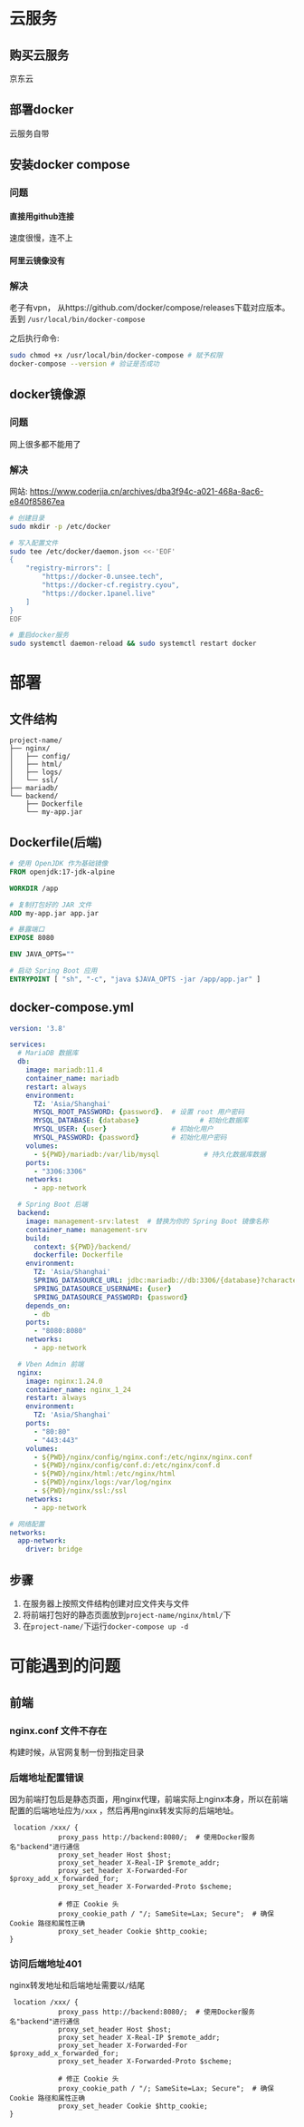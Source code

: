 # 云服务

## 购买云服务

京东云

## 部署docker

云服务自带

## 安装docker compose

### 问题

#### 直接用github连接

速度很慢，连不上

#### 阿里云镜像没有

### 解决

老子有vpn， 从https://github.com/docker/compose/releases下载对应版本。丢到 `/usr/local/bin/docker-compose`

之后执行命令:

```bash
sudo chmod +x /usr/local/bin/docker-compose # 赋予权限
docker-compose --version # 验证是否成功
```

## docker镜像源

### 问题

网上很多都不能用了

### 解决

网站: https://www.coderjia.cn/archives/dba3f94c-a021-468a-8ac6-e840f85867ea

``` bash
# 创建目录
sudo mkdir -p /etc/docker

# 写入配置文件
sudo tee /etc/docker/daemon.json <<-'EOF'
{
    "registry-mirrors": [
    	"https://docker-0.unsee.tech",
        "https://docker-cf.registry.cyou",
        "https://docker.1panel.live"
    ]
}
EOF

# 重启docker服务
sudo systemctl daemon-reload && sudo systemctl restart docker

```

# 部署

## 文件结构

```
project-name/
├── nginx/
│   ├── config/
│   ├── html/
│   ├── logs/
│   └── ssl/
├── mariadb/
└── backend/
    ├── Dockerfile
    └── my-app.jar
```

## Dockerfile(后端)

```dockerfile
# 使用 OpenJDK 作为基础镜像
FROM openjdk:17-jdk-alpine

WORKDIR /app

# 复制打包好的 JAR 文件
ADD my-app.jar app.jar

# 暴露端口
EXPOSE 8080

ENV JAVA_OPTS=""

# 启动 Spring Boot 应用
ENTRYPOINT [ "sh", "-c", "java $JAVA_OPTS -jar /app/app.jar" ]
```

## docker-compose.yml

``` yaml
version: '3.8'

services:
  # MariaDB 数据库
  db:
    image: mariadb:11.4
    container_name: mariadb
    restart: always
    environment:
      TZ: 'Asia/Shanghai'
      MYSQL_ROOT_PASSWORD: {password}.  # 设置 root 用户密码
      MYSQL_DATABASE: {database}               # 初始化数据库
      MYSQL_USER: {user}                # 初始化用户
      MYSQL_PASSWORD: {password}        # 初始化用户密码
    volumes:
      - ${PWD}/mariadb:/var/lib/mysql           # 持久化数据库数据
    ports:
      - "3306:3306"
    networks:
      - app-network

  # Spring Boot 后端
  backend:
    image: management-srv:latest  # 替换为你的 Spring Boot 镜像名称
    container_name: management-srv
    build:
      context: ${PWD}/backend/
      dockerfile: Dockerfile
    environment:
      TZ: 'Asia/Shanghai'
      SPRING_DATASOURCE_URL: jdbc:mariadb://db:3306/{database}?characterEncoding=utf8
      SPRING_DATASOURCE_USERNAME: {user}
      SPRING_DATASOURCE_PASSWORD: {password}
    depends_on:
      - db
    ports:
      - "8080:8080"
    networks:
      - app-network

  # Vben Admin 前端
  nginx:
    image: nginx:1.24.0
    container_name: nginx_1_24
    restart: always
    environment:
      TZ: 'Asia/Shanghai'
    ports:
      - "80:80"
      - "443:443"
    volumes:
      - ${PWD}/nginx/config/nginx.conf:/etc/nginx/nginx.conf
      - ${PWD}/nginx/config/conf.d:/etc/nginx/conf.d
      - ${PWD}/nginx/html:/etc/nginx/html
      - ${PWD}/nginx/logs:/var/log/nginx
      - ${PWD}/nginx/ssl:/ssl
    networks:
      - app-network

# 网络配置
networks:
  app-network:
    driver: bridge

```

## 步骤

1. 在服务器上按照文件结构创建对应文件夹与文件
2. 将前端打包好的静态页面放到`project-name/nginx/html/`下
3. 在`project-name/`下运行`docker-compose up -d`

# 可能遇到的问题

## 前端

###  nginx.conf 文件不存在

构建时候，从官网复制一份到指定目录

### 后端地址配置错误

因为前端打包后是静态页面，用nginx代理，前端实际上nginx本身，所以在前端配置的后端地址应为`/xxx` ，然后再用nginx转发实际的后端地址。

```nginx
 location /xxx/ {
            proxy_pass http://backend:8080/;  # 使用Docker服务名"backend"进行通信
            proxy_set_header Host $host;
            proxy_set_header X-Real-IP $remote_addr;
            proxy_set_header X-Forwarded-For $proxy_add_x_forwarded_for;
            proxy_set_header X-Forwarded-Proto $scheme;

            # 修正 Cookie 头
            proxy_cookie_path / "/; SameSite=Lax; Secure";  # 确保 Cookie 路径和属性正确
            proxy_set_header Cookie $http_cookie;  
}
```

### 访问后端地址401

nginx转发地址和后端地址需要以`/`结尾

```nginx
 location /xxx/ {
            proxy_pass http://backend:8080/;  # 使用Docker服务名"backend"进行通信
            proxy_set_header Host $host;
            proxy_set_header X-Real-IP $remote_addr;
            proxy_set_header X-Forwarded-For $proxy_add_x_forwarded_for;
            proxy_set_header X-Forwarded-Proto $scheme;

            # 修正 Cookie 头
            proxy_cookie_path / "/; SameSite=Lax; Secure";  # 确保 Cookie 路径和属性正确
            proxy_set_header Cookie $http_cookie;  
}
```





